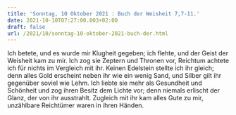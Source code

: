 ```yaml
---
title: 'Sonntag, 10 Oktober 2021 : Buch der Weisheit 7,7-11.'
date: 2021-10-10T07:27:00.003+02:00
draft: false
url: /2021/10/sonntag-10-oktober-2021-buch-der.html
---
```


Ich betete, und es wurde mir Klugheit gegeben; ich flehte, und der Geist der Weisheit kam zu mir. Ich zog sie Zeptern und Thronen vor, Reichtum achtete ich für nichts im Vergleich mit ihr. Keinen Edelstein stellte ich ihr gleich; denn alles Gold erscheint neben ihr wie ein wenig Sand, und Silber gilt ihr gegenüber soviel wie Lehm. Ich liebte sie mehr als Gesundheit und Schönheit und zog ihren Besitz dem Lichte vor; denn niemals erlischt der Glanz, der von ihr ausstrahlt. Zugleich mit ihr kam alles Gute zu mir, unzählbare Reichtümer waren in ihren Händen.